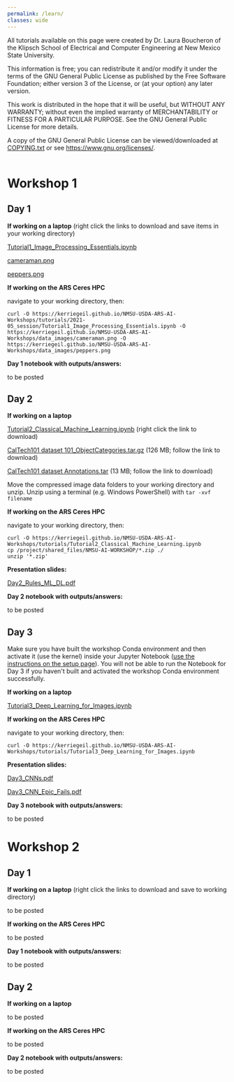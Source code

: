 ```yaml
---
permalink: /learn/
classes: wide
---
```


All tutorials available on this page were created by Dr. Laura Boucheron of the Klipsch School of Electrical and Computer Engineering at New Mexico State University.

This information is free; you can redistribute it and/or modify it under the terms of the GNU General Public License as published by the Free Software Foundation; either version 3 of the License, or (at your option) any later version.

This work is distributed in the hope that it will be useful, but WITHOUT ANY WARRANTY; without even the implied warranty of MERCHANTABILITY or FITNESS FOR A PARTICULAR PURPOSE.  See the GNU General Public License for more details.

A copy of the GNU General Public License can be viewed/downloaded at [COPYING.txt](/COPYING.txt) or see <https://www.gnu.org/licenses/>.
<br><br>

# Workshop 1

## Day 1

**If working on a laptop** (right click the links to download and save items in your working directory)

[Tutorial1_Image_Processing_Essentials.ipynb](/tutorials/2021-05_session/Tutorial1_Image_Processing_Essentials.ipynb)

[cameraman.png](/data_images/cameraman.png)

[peppers.png](/data_images/peppers.png)


**If working on the ARS Ceres HPC**

navigate to your working directory, then:

```
curl -O https://kerriegeil.github.io/NMSU-USDA-ARS-AI-Workshops/tutorials/2021-05_session/Tutorial1_Image_Processing_Essentials.ipynb -O https://kerriegeil.github.io/NMSU-USDA-ARS-AI-Workshops/data_images/cameraman.png -O https://kerriegeil.github.io/NMSU-USDA-ARS-AI-Workshops/data_images/peppers.png
```

**Day 1 notebook with outputs/answers:** 

to be posted
<!---[Tutorial1_Image_Processing_Essentials_complete.html](/tutorials/2021-05_session/Tutorial1_Image_Processing_Essentials_complete.ipynb)--->



## Day 2

**If working on a laptop** 

[Tutorial2_Classical_Machine_Learning.ipynb](/tutorials/Tutorial2_Classical_Machine_Learning.ipynb) (right click the link to download)

[CalTech101 dataset 101_ObjectCategories.tar.gz](http://www.vision.caltech.edu/Image_Datasets/Caltech101/101_ObjectCategories.tar.gz) (126 MB; follow the link to download)

[CalTech101 dataset Annotations.tar](http://www.vision.caltech.edu/Image_Datasets/Caltech101/Annotations.tar) (13 MB; follow the link to download)

Move the compressed image data folders to your working directory and unzip. Unzip using a terminal (e.g. Windows PowerShell) with ```tar -xvf filename```


**If working on the ARS Ceres HPC**

navigate to your working directory, then:

```
curl -O https://kerriegeil.github.io/NMSU-USDA-ARS-AI-Workshops/tutorials/Tutorial2_Classical_Machine_Learning.ipynb
cp /project/shared_files/NMSU-AI-WORKSHOP/*.zip ./
unzip '*.zip'
```

**Presentation slides:** 

[Day2_Rules_ML_DL.pdf](/slides/Day2_Rules_ML_DL.pdf)

**Day 2 notebook with outputs/answers:** 

to be posted
<!---[Tutorial2_Classical_Machine_Learning_complete.html](/tutorials/Tutorial2_Classical_Machine_Learning_complete.html)--->



## Day 3

Make sure you have built the workshop Conda environment and then activate it (use the kernel) inside your Jupyter Notebook ([use the instructions on the setup page](/setup/)). You will not be able to run the Notebook for Day 3 if you haven't built and activated the workshop Conda environment successfully.

**If working on a laptop** 

[Tutorial3_Deep_Learning_for_Images.ipynb](/tutorials/Tutorial3_Deep_Learning_for_Images.ipynb) 

**If working on the ARS Ceres HPC**

navigate to your working directory, then:

```
curl -O https://kerriegeil.github.io/NMSU-USDA-ARS-AI-Workshops/tutorials/Tutorial3_Deep_Learning_for_Images.ipynb
```

**Presentation slides:** 

[Day3_CNNs.pdf](/slides/Day3_CNNs.pdf)

[Day3_CNN_Epic_Fails.pdf](/slides/Day3_CNN_Epic_Fails.pdf)

**Day 3 notebook with outputs/answers:** 

to be posted
<!---[Tutorial3_Deep_Learning_for_Images_complete.html](/tutorials/Tutorial3_Deep_Learning_for_Images_complete.html)--->




# Workshop 2

## Day 1

**If working on a laptop** (right click the links to download and save to working directory)

to be posted
<!---[Tutorial4_Visualizing_and_Modifying_DL_Networks.ipynb](/tutorials/Tutorial4_Visualizing_and_Modifying_DL_Networks.ipynb)--->

<!---[my_digits1_compressed.jpg](/data_images/my_digits1_compressed.jpg)--->

<!---[latest_256_0193.jpg](/data_images/latest_256_0193.jpg)--->

**If working on the ARS Ceres HPC**

to be posted
<!---navigate to your working directory, then:--->

<!---```--->
<!---curl -O https://kerriegeil.github.io/NMSU-USDA-ARS-AI-Workshops/tutorials/Tutorial4_Visualizing_and_Modifying_DL_Networks.ipynb -O https://kerriegeil.github.io/NMSU-USDA-ARS-AI-Workshops/data_images/my_digits1_compressed.jpg -O https://kerriegeil.github.io/NMSU-USDA-ARS-AI-Workshops/data_images/latest_256_0193.jpg--->
<!---```--->

**Day 1 notebook with outputs/answers:** 

to be posted
<!---[Tutorial4_Visualizing_and_Modifying_DL_Networks_complete.html](/tutorials/Tutorial4_Visualizing_and_Modifying_DL_Networks_complete.html)--->



## Day 2

**If working on a laptop** 

to be posted
<!---[Tutorial5_Advanced_DL_Networks.ipynb](/tutorials/Tutorial5_Advanced_DL_Networks.ipynb)--->

<!---[https://pjreddie.com/media/files/yolov3.weights](https://pjreddie.com/media/files/yolov3.weights) (236 MB)--->

<!---[https://3qeqpr26caki16dnhd19sv6by6v-wpengine.netdna-ssl.com/wp-content/uploads/2019/03/zebra.jpg](https://3qeqpr26caki16dnhd19sv6by6v-wpengine.netdna-ssl.com/wp-content/uploads/2019/03/zebra.jpg)--->


**If working on the ARS Ceres HPC**

to be posted
<!---navigate to your working directory, then:--->

<!---```--->
<!---curl -O https://kerriegeil.github.io/NMSU-USDA-ARS-AI-Workshops/tutorials/Tutorial5_Advanced_DL_Networks.ipynb -O https://pjreddie.com/media/files/yolov3.weights -O https://3qeqpr26caki16dnhd19sv6by6v-wpengine.netdna-ssl.com/wp-content/uploads/2019/03/zebra.jpg--->
<!---```--->

**Day 2 notebook with outputs/answers:** 

to be posted
<!---[Tutorial5_Advanced_DL_Networks_complete.html](/tutorials/Tutorial5_Advanced_DL_Networks_complete.html)--->
